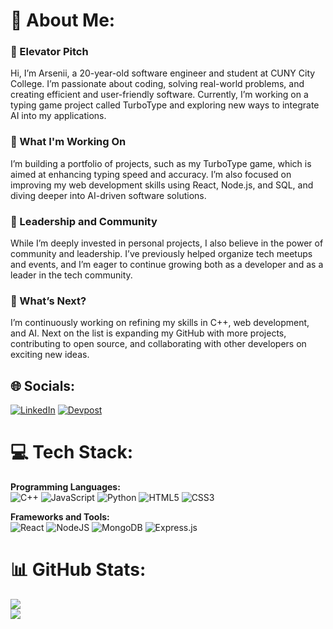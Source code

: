 # 💫 About Me:
### 👋 Elevator Pitch  
Hi, I’m Arsenii, a 20-year-old software engineer and student at CUNY City College. I’m passionate about coding, solving real-world problems, and creating efficient and user-friendly software. Currently, I’m working on a typing game project called TurboType and exploring new ways to integrate AI into my applications.

### 🚀 What I'm Working On  
I’m building a portfolio of projects, such as my TurboType game, which is aimed at enhancing typing speed and accuracy. I’m also focused on improving my web development skills using React, Node.js, and SQL, and diving deeper into AI-driven software solutions.

### 🤝 Leadership and Community  
While I’m deeply invested in personal projects, I also believe in the power of community and leadership. I’ve previously helped organize tech meetups and events, and I’m eager to continue growing both as a developer and as a leader in the tech community.

### 📅 What’s Next?  
I’m continuously working on refining my skills in C++, web development, and AI. Next on the list is expanding my GitHub with more projects, contributing to open source, and collaborating with other developers on exciting new ideas.

## 🌐 Socials:
[![LinkedIn](https://img.shields.io/badge/LinkedIn-0077B5?style=for-the-badge&logo=linkedin&logoColor=white)](https://www.linkedin.com/in/arsenii-chan) 
[![Devpost](https://img.shields.io/badge/Devpost-003E54?style=for-the-badge&logo=Devpost&logoColor=white)](https://devpost.com/arseniichan/)

# 💻 Tech Stack:
**Programming Languages:**  
![C++](https://img.shields.io/badge/c++-%2300599C.svg?style=for-the-badge&logo=c%2B%2B&logoColor=white)
![JavaScript](https://img.shields.io/badge/javascript-%23323330.svg?style=for-the-badge&logo=javascript&logoColor=%23F7DF1E)
![Python](https://img.shields.io/badge/python-3670A0?style=for-the-badge&logo=python&logoColor=ffdd54)
![HTML5](https://img.shields.io/badge/html5-%23E34F26.svg?style=for-the-badge&logo=html5&logoColor=white)
![CSS3](https://img.shields.io/badge/CSS3-1572B6?style=for-the-badge&logo=css3&logoColor=white)

**Frameworks and Tools:**  
![React](https://img.shields.io/badge/react-%2320232a.svg?style=for-the-badge&logo=react&logoColor=%2361DAFB)
![NodeJS](https://img.shields.io/badge/node.js-6DA55F?style=for-the-badge&logo=node.js&logoColor=white)
![MongoDB](https://img.shields.io/badge/MongoDB-%234ea94b.svg?style=for-the-badge&logo=mongodb&logoColor=white)
![Express.js](https://img.shields.io/badge/express.js-%23404d59.svg?style=for-the-badge&logo=express&logoColor=%2361DAFB)

# 📊 GitHub Stats:
![](https://github-readme-streak-stats.herokuapp.com/?user=your-github-arseniichan&theme=react&hide_border=false)<br/>
![](https://github-readme-stats.vercel.app/api/top-langs/?username=your-github-username&theme=react&hide_border=false&include_all_commits=false&count_private=true&layout=compact)
